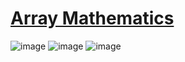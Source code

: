 # [Array Mathematics](https://www.hackerrank.com/challenges/np-array-mathematics/problem)
![image](https://user-images.githubusercontent.com/43063980/104922887-9efe2680-59de-11eb-9106-fbd59a605aae.png)
![image](https://user-images.githubusercontent.com/43063980/104922934-b0473300-59de-11eb-8cda-bf4bc8dd3a23.png)
![image](https://user-images.githubusercontent.com/43063980/104922954-b50be700-59de-11eb-987e-662e52918e11.png)
